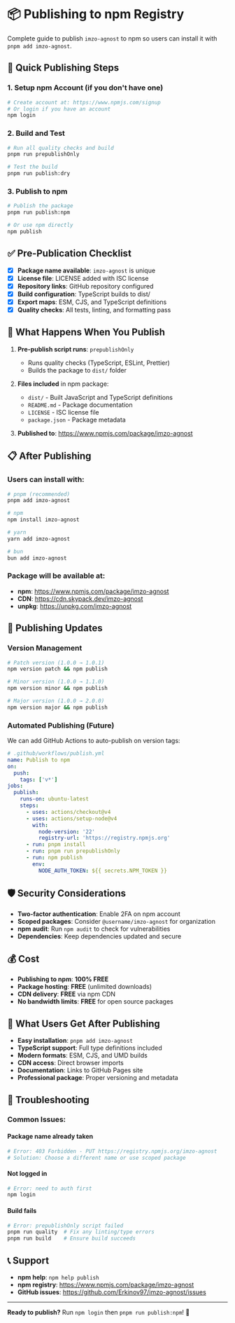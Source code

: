 # 📦 Publishing to npm Registry

Complete guide to publish `imzo-agnost` to npm so users can install it with
`pnpm add imzo-agnost`.

## 🚀 Quick Publishing Steps

### 1. Setup npm Account (if you don't have one)

```bash
# Create account at: https://www.npmjs.com/signup
# Or login if you have an account
npm login
```

### 2. Build and Test

```bash
# Run all quality checks and build
pnpm run prepublishOnly

# Test the build
pnpm run publish:dry
```

### 3. Publish to npm

```bash
# Publish the package
pnpm run publish:npm

# Or use npm directly
npm publish
```

## ✅ Pre-Publication Checklist

- [x] **Package name available**: `imzo-agnost` is unique
- [x] **License file**: LICENSE added with ISC license
- [x] **Repository links**: GitHub repository configured
- [x] **Build configuration**: TypeScript builds to dist/
- [x] **Export maps**: ESM, CJS, and TypeScript definitions
- [x] **Quality checks**: All tests, linting, and formatting pass

## 🔧 What Happens When You Publish

1. **Pre-publish script runs**: `prepublishOnly`
   - Runs quality checks (TypeScript, ESLint, Prettier)
   - Builds the package to `dist/` folder
2. **Files included** in npm package:
   - `dist/` - Built JavaScript and TypeScript definitions
   - `README.md` - Package documentation
   - `LICENSE` - ISC license file
   - `package.json` - Package metadata

3. **Published to**: https://www.npmjs.com/package/imzo-agnost

## 📋 After Publishing

### Users can install with:

```bash
# pnpm (recommended)
pnpm add imzo-agnost

# npm
npm install imzo-agnost

# yarn
yarn add imzo-agnost

# bun
bun add imzo-agnost
```

### Package will be available at:

- **npm**: https://www.npmjs.com/package/imzo-agnost
- **CDN**: https://cdn.skypack.dev/imzo-agnost
- **unpkg**: https://unpkg.com/imzo-agnost

## 🔄 Publishing Updates

### Version Management

```bash
# Patch version (1.0.0 → 1.0.1)
npm version patch && npm publish

# Minor version (1.0.0 → 1.1.0)
npm version minor && npm publish

# Major version (1.0.0 → 2.0.0)
npm version major && npm publish
```

### Automated Publishing (Future)

We can add GitHub Actions to auto-publish on version tags:

```yaml
# .github/workflows/publish.yml
name: Publish to npm
on:
  push:
    tags: ['v*']
jobs:
  publish:
    runs-on: ubuntu-latest
    steps:
      - uses: actions/checkout@v4
      - uses: actions/setup-node@v4
        with:
          node-version: '22'
          registry-url: 'https://registry.npmjs.org'
      - run: pnpm install
      - run: pnpm run prepublishOnly
      - run: npm publish
        env:
          NODE_AUTH_TOKEN: ${{ secrets.NPM_TOKEN }}
```

## 🛡️ Security Considerations

- **Two-factor authentication**: Enable 2FA on npm account
- **Scoped packages**: Consider `@username/imzo-agnost` for organization
- **npm audit**: Run `npm audit` to check for vulnerabilities
- **Dependencies**: Keep dependencies updated and secure

## 💰 Cost

- **Publishing to npm**: **100% FREE**
- **Package hosting**: **FREE** (unlimited downloads)
- **CDN delivery**: **FREE** via npm CDN
- **No bandwidth limits**: **FREE** for open source packages

## 🎯 What Users Get After Publishing

- **Easy installation**: `pnpm add imzo-agnost`
- **TypeScript support**: Full type definitions included
- **Modern formats**: ESM, CJS, and UMD builds
- **CDN access**: Direct browser imports
- **Documentation**: Links to GitHub Pages site
- **Professional package**: Proper versioning and metadata

## 🚨 Troubleshooting

### Common Issues:

#### Package name already taken

```bash
# Error: 403 Forbidden - PUT https://registry.npmjs.org/imzo-agnost
# Solution: Choose a different name or use scoped package
```

#### Not logged in

```bash
# Error: need to auth first
npm login
```

#### Build fails

```bash
# Error: prepublishOnly script failed
pnpm run quality  # Fix any linting/type errors
pnpm run build    # Ensure build succeeds
```

## 📞 Support

- **npm help**: `npm help publish`
- **npm registry**: https://www.npmjs.com/package/imzo-agnost
- **GitHub issues**: https://github.com/Erkinov97/imzo-agnost/issues

---

**Ready to publish?** Run `npm login` then `pnpm run publish:npm`! 🚀
